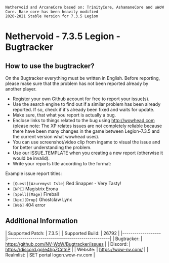     Nethervoid and ArcaneCore based on: TrinityCore, AshamaneCore and uWoW Core. Base core has been heavily modified   
    2020-2021 Stable Version for 7.3.5 Legion       

Nethervoid - 7.3.5 Legion - Bugtracker
=======================================

How to use the bugtracker?
-------------------------
On the Bugtracker everything must be written in English. Before reporting, please make sure that the problem has not been reported already by another player.

 - Register your own Github account for free to report your issue(s).
 - Use the search engine to find out if a similar problem has been already reported. If so, check if it's already been fixed and waits for update.
 - Make sure, that what you report is actually a bug.
 - Enclose links to things related to the bug using http://wowhead.com (please note: The XP relates issues are not completely reliable because there have been many changes in the game between Legion-7.3.5 and the current version what wowhead uses).
 - You can use screenshot/video clip from ingame to visual the issue and for better understanding the problem.
 - Use our ISSUE_TEMPLATE when you creating a new report (otherwise it would be invalid).
 - Write your reports title according to the format:<br>
 
 Example issue report titles:
  * `[Quest][Azuremyst Isle]` Red Snapper - Very Tasty!<br>
  * `[NPC]` Magistrix Erona<br>
  * `[Spell][Mage]` Fireball<br>
  * `[Npc][Drop]` Ghostclaw Lynx<br>
  * `[Web]` 404 error


Additional Information
-------------------------

| Supported Patch:  | 7.3.5                                              |
| Supported Build:  | 26792                                              |
|-------------------|:--------------------------------------------------|
| Bugtracker:       | https://github.com/NV-WoW/Bugtracker/issues        |
| Discord:          | https://discord.gg/e4hpZCntnP                      |
| Website:          | https://wow-nv.com/                                |
| Realmlist:        | SET portal logon.wow-nv.com                        |
 
 
